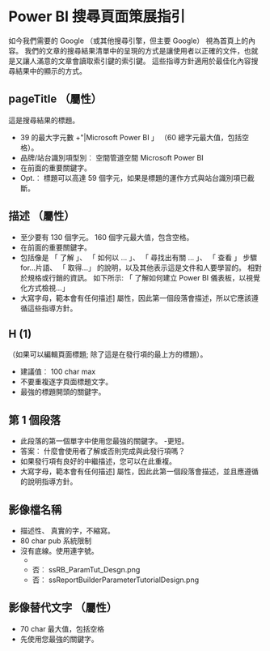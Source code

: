 <properties
title=""
pageTitle="Power BI 技術內容參與者引導 Searh 頁面策展指南" description="SEO powerbi.microsoft.com 的秘訣。" metaKeywords="" services="" solutions="" documentationCenter="" authors="maggies" videoId="" scriptId="" manager="mblythe" />

<tags ms.service="contributor-guide" ms.devlang="" ms.topic="article" ms.tgt_pltfrm="" ms.workload="" ms.date="06/01/2016" ms.author="maggies" />


# Power BI 搜尋頁面策展指引

如今我們需要的 Google （或其他搜尋引擎，但主要 Google） 視為首頁上的內容。 我們的文章的搜尋結果清單中的呈現的方式是讓使用者以正確的文件，也就是又讓人滿意的文章會讀取索引鍵的索引鍵。 這些指導方針適用於最佳化內容搜尋結果中的顯示的方式。

## pageTitle （屬性）
這是搜尋結果的標題。

- 39 的最大字元數 +"|Microsoft Power BI 」 （60 總字元最大值，包括空格）。
- 品牌/站台識別項型別︰ 空間管道空間 Microsoft Power BI
- 在前面的重要關鍵字。
- Opt.︰ 標題可以高達 59 個字元，如果是標題的運作方式與站台識別項已截斷。

## 描述 （屬性）
- 至少要有 130 個字元。 160 個字元最大值，包含空格。  
- 在前面的重要關鍵字。
- 包括像是 「 了解 」、 「 如何以 … 」、 「 尋找出有關 … 」、 「 查看 」 步驟 for...片語、 「 取得...」 的說明，以及其他表示這是文件和人要學習的。 相對於規格或行銷的資訊。 如下所示: 「 了解如何建立 Power BI 儀表板，以視覺化方式檢視...」
- 大寫字母，範本會有任何描述] 屬性，因此第一個段落會描述，所以它應該遵循這些指導方針。

## H (1)
（如果可以編輯頁面標題; 除了這是在發行項的最上方的標題）。

- 建議值︰ 100 char max
- 不要重複逐字頁面標題文字。
- 最強的標題開頭的關鍵字。

## 第 1 個段落
- 此段落的第一個單字中使用您最強的關鍵字。  -更短。
- 答案︰ 什麼會使用者了解或否則完成與此發行項嗎？
- 如果發行項有良好的中繼描述，您可以在此重複。
- 大寫字母，範本會有任何描述] 屬性，因此此第一個段落會描述，並且應遵循的說明指導方針。

## 影像檔名稱
- 描述性、 真實的字，不縮寫。
- 80 char pub 系統限制
- 沒有底線。使用連字號。
    -  [是]: 報表的產生器-參數-教學課程-design.png
    -  否︰ ssRB_ParamTut_Desgn.png
    -  否︰ ssReportBuilderParameterTutorialDesign.png

## 影像替代文字 （屬性）
- 70 char 最大值，包括空格
- 先使用您最強的關鍵字。
